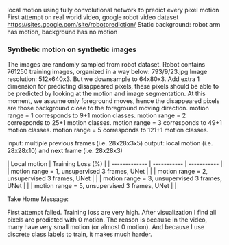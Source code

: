 local motion using fully convolutional network to predict every pixel motion
First attempt on real world video, google robot video dataset
https://sites.google.com/site/robotprediction/
Static background: robot arm has motion, background has no motion

### Synthetic motion on synthetic images
The images are randomly sampled from robot dataset.
Robot contains 761250 training images, organized in a way below:
793/9/23.jpg
Image resolution: 512x640x3.
But we downsample to 64x80x3.
Add extra 1 dimension for predicting disappeared pixels, these pixels should be able to be predicted by looking at the motion and image segmentation.
At this moment, we assume only foreground moves, hence the disappeared pixels are those background close to the foreground moving direction.
motion range = 1 corresponds to 9+1 motion classes.
motion range = 2 corresponds to 25+1 motion classes.
motion range = 3 corresponds to 49+1 motion classes.
motion range = 5 corresponds to 121+1 motion classes.

input: multiple previous frames (i.e. 28x28x3x5)
output: local motion (i.e. 28x28x10) and next frame (i.e. 28x28x3)

| Local motion | Training Loss (%) |
| ------------- | ----------- | ----------- |
| motion range = 1, unsupervised 3 frames, UNet | |
| motion range = 2, unsupervised 3 frames, UNet | |
| motion range = 3, unsupervised 3 frames, UNet | |
| motion range = 5, unsupervised 3 frames, UNet | |

Take Home Message:

First attempt failed.
Training loss are very high. After visualization I find all pixels are predicted with 0 motion.
The reason is because in the video, many have very small motion (or almost 0 motion).
And because I use discrete class labels to train, it makes much harder.
